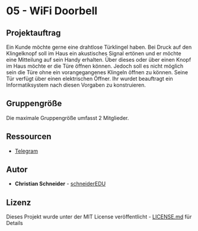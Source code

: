 # 05 - WiFi Doorbell

## Projektauftrag

Ein Kunde möchte gerne eine drahtlose Türklingel haben. Bei Druck auf den Klingelknopf soll im Haus ein akustisches Signal ertönen und er möchte eine Mitteilung auf sein Handy erhalten. Über dieses oder über einen Knopf im Haus möchte er die Türe öffnen können. Jedoch soll es nicht möglich sein die Türe ohne ein vorangegangenes Klingeln öffnen zu können. Seine Tür verfügt über einen elektrischen Öffner. Ihr wurdet beauftragt ein Informatiksystem nach diesen Vorgaben zu konstruieren.

## Gruppengröße

Die maximale Gruppengröße umfasst 2 Mitglieder.

## Ressourcen

* [Telegram](https://core.telegram.org/bots/api)


## Autor

* **Christian Schneider** - [schneiderEDU](https://github.com/schneiderEDU)

## Lizenz

Dieses Projekt wurde unter der MIT License veröffentlicht -  [LICENSE.md](LICENSE.md) für Details
